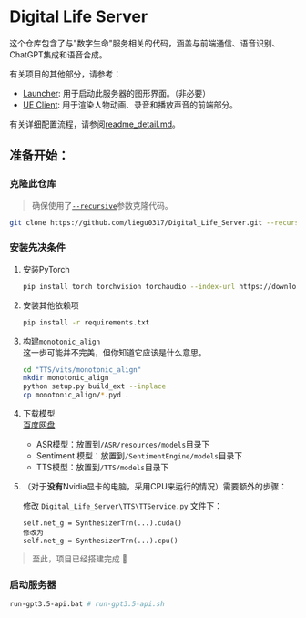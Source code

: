 # Digital Life Server

这个仓库包含了与"数字生命"服务相关的代码，涵盖与前端通信、语音识别、ChatGPT集成和语音合成。

有关项目的其他部分，请参考：

- [Launcher](https://github.com/LIEGU0317/DL_Launcher): 用于启动此服务器的图形界面。（非必要）
- [UE Client](https://github.com/LIEGU0317/DigitalLife): 用于渲染人物动画、录音和播放声音的前端部分。

有关详细配置流程，请参阅[readme_detail.md](readme_detail.md)。

## 准备开始：

### 克隆此仓库

> 确保使用了[`--recursive`](https://git-scm.com/book/zh/v2/Git-%E5%B7%A5%E5%85%B7-%E5%AD%90%E6%A8%A1%E5%9D%97)参数克隆代码。

```bash
git clone https://github.com/liegu0317/Digital_Life_Server.git --recursive
```

### 安装先决条件

1. 安装PyTorch
    ```bash
    pip install torch torchvision torchaudio --index-url https://download.pytorch.org/whl/cu118
    ```

2. 安装其他依赖项
    ```bash
    pip install -r requirements.txt
    ```

3. 构建`monotonic_align`  
   这一步可能并不完美，但你知道它应该是什么意思。
   ```bash
   cd "TTS/vits/monotonic_align"
   mkdir monotonic_align
   python setup.py build_ext --inplace
   cp monotonic_align/*.pyd .
   ```

4. 下载模型  
   [百度网盘](https://pan.baidu.com/s/1EnHDPADNdhDl71x_DHeElg?pwd=75gr)
   - ASR模型：放置到`/ASR/resources/models`目录下
   - Sentiment 模型：放置到`/SentimentEngine/models`目录下
   - TTS模型：放置到`/TTS/models`目录下

5. （对于**没有**Nvidia显卡的电脑，采用CPU来运行的情况）需要额外的步骤：

   修改 `Digital_Life_Server\TTS\TTService.py` 文件下：
   ```
   self.net_g = SynthesizerTrn(...).cuda()
   修改为
   self.net_g = SynthesizerTrn(...).cpu()
   ```

> 至此，项目已经搭建完成 🥰

### 启动服务器

```bash
run-gpt3.5-api.bat # run-gpt3.5-api.sh
```